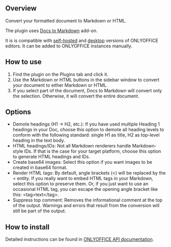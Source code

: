 ## Overview 

Convert your formatted document to Markdown or HTML.

The plugin uses [Docs to Markdown](https://github.com/evbacher/gd2md-html) add-on. 

It is is compatible with [self-hosted](https://github.com/ONLYOFFICE/DocumentServer) and [desktop](https://github.com/ONLYOFFICE/DesktopEditors) versions of ONLYOFFICE editors. It can be added to ONLYOFFICE instances manually. 

## How to use

1. Find the plugin on the Plugins tab and click it.
2. Use the Markdown or HTML buttons in the sidebar window to convert your document to either Markdown or HTML.
3. If you select part of the document, Docs to Markdown will convert only the selection. Otherwise, it will convert the entire document.

## Options

- Demote headings (H1 → H2, etc.): If you have used multiple Heading 1 headings in your Doc, choose this option to demote all heading levels to conform with the following standard: single H1 as title, H2 as top-level heading in the text body.
- HTML headings/IDs: Not all Markdown renderers handle Markdown-style IDs. If that is the case for your target platform, choose this option to generate HTML headings and IDs.
- Create base64 images: Select this option if you want images to be created in base64 format.
- Render HTML tags: By default, angle brackets (<) will be replaced by the &lt; entity. If you really want to embed HTML tags in your Markdown, select this option to preserve them. Or, if you just want to use an occasional HTML tag, you can escape the opening angle bracket like this: \<tag>text\</tag>.
- Suppress top comment: Removes the informational comment at the top of the output. Warnings and errors that result from the conversion will still be part of the output.

## How to install

Detailed instructions can be found in [ONLYOFFICE API documentation](https://api.onlyoffice.com/plugin/installation).
